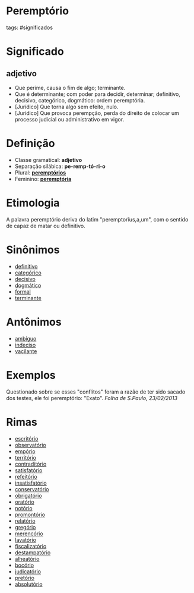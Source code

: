 # Peremptório
tags: #significados

# Significado
## adjetivo
- Que perime, causa o fim de algo; terminante.  
- Que é determinante; com poder para decidir, determinar; definitivo, decisivo, categórico, dogmático: ordem peremptória.  
- \[Jurídico\] Que torna algo sem efeito, nulo.  
- \[Jurídico\] Que provoca perempção, perda do direito de colocar um processo judicial ou administrativo em vigor.  
# Definição
- Classe gramatical: **adjetivo** 
- Separação silábica: **pe-remp-tó-ri-o**  
- Plural: **[peremptórios](https://www.dicio.com.br/peremptorios/)**  
- Feminino: **[peremptória](https://www.dicio.com.br/peremptoria/)**  
# Etimologia
A palavra peremptório deriva do latim "peremptorĭus,a,um", com o sentido de capaz de matar ou definitivo.

# Sinônimos
- [definitivo](https://www.dicio.com.br/definitivo/)
- [categórico](https://www.dicio.com.br/categorico/)
- [decisivo](https://www.dicio.com.br/decisivo/)
- [dogmático](https://www.dicio.com.br/dogmatico/)
- [formal](https://www.dicio.com.br/formal/)
- [terminante](https://www.dicio.com.br/terminante/)

# Antônimos
- [ambíguo](https://www.dicio.com.br/ambiguo/)
- [indeciso](https://www.dicio.com.br/indeciso/)
- [vacilante](https://www.dicio.com.br/vacilante/)


# Exemplos
Questionado sobre se esses "conflitos" foram a razão de ter sido sacado dos testes, ele foi peremptório: "Exato". _Folha de S.Paulo, 23/02/2013_

# Rimas

*   [escritório](https://www.dicio.com.br/escritorio/)
*   [observatório](https://www.dicio.com.br/observatorio/)
*   [empório](https://www.dicio.com.br/emporio/)
*   [território](https://www.dicio.com.br/territorio/)
*   [contraditório](https://www.dicio.com.br/contraditorio/)
*   [satisfatório](https://www.dicio.com.br/satisfatorio/)
*   [refeitório](https://www.dicio.com.br/refeitorio/)
*   [insatisfatório](https://www.dicio.com.br/insatisfatorio/)
*   [conservatório](https://www.dicio.com.br/conservatorio/)
*   [obrigatório](https://www.dicio.com.br/obrigatorio/)
*   [oratório](https://www.dicio.com.br/oratorio/)
*   [notório](https://www.dicio.com.br/notorio/)
*   [promontório](https://www.dicio.com.br/promontorio/)
*   [relatório](https://www.dicio.com.br/relatorio/)
*   [gregório](https://www.dicio.com.br/gregorio/)
*   [merencório](https://www.dicio.com.br/merencorio/)
*   [lavatório](https://www.dicio.com.br/lavatorio/)
*   [fiscalizatório](https://www.dicio.com.br/fiscalizatorio/)
*   [destampatório](https://www.dicio.com.br/destampatorio/)
*   [alheatório](https://www.dicio.com.br/alheatorio/)
*   [bocório](https://www.dicio.com.br/bocorio/)
*   [judicatório](https://www.dicio.com.br/judicatorio/)
*   [pretório](https://www.dicio.com.br/pretorio/)
*   [absolutório](https://www.dicio.com.br/absolutorio/)